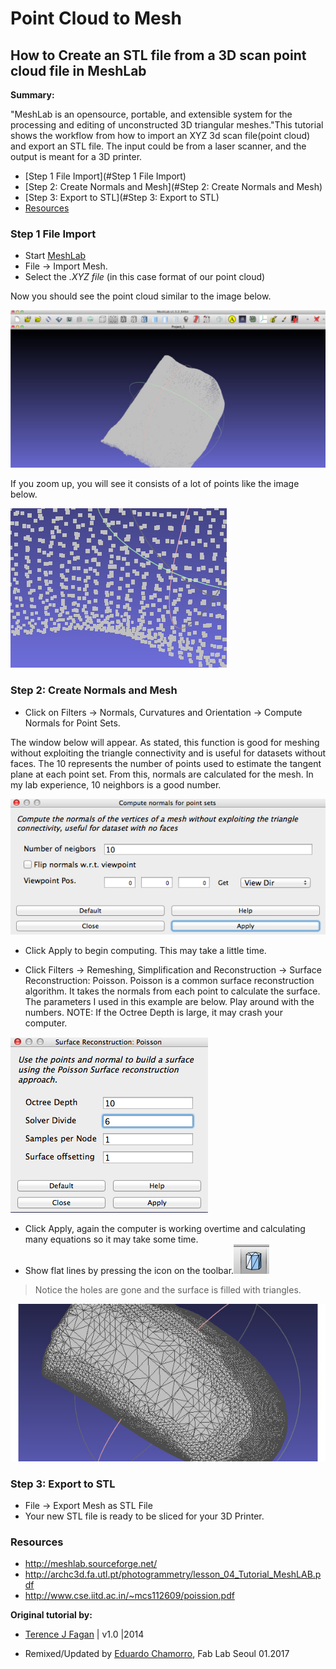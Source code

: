 # Point Cloud to Mesh

## How to Create an STL file from a 3D scan point cloud file in MeshLab

**Summary:**

"MeshLab is an opensource, portable, and extensible system for the processing and editing of unconstructed 3D triangular meshes."This tutorial shows the workflow from how to import an XYZ 3d scan file(point cloud) and export an STL file. The input could be from a laser scanner, and the output is meant for a 3D printer.

* [Step 1 File Import](#Step 1 File Import)
* [Step 2: Create Normals and Mesh](#Step 2: Create Normals and Mesh)
* [Step 3: Export to STL](#Step 3: Export to STL)
* [Resources](#Resources)

### Step 1 File Import

* Start [MeshLab](http://www.meshlab.net/)
* File -> Import Mesh.
* Select the *.XYZ file* (in this case format of our point cloud)

Now you should see the point cloud similar to the image below.

![image](point_cloud_mesh/1.jpg)

If you zoom up, you will see it consists of a lot of points like the image below.

![image](point_cloud_mesh/2.png)

### Step 2: Create Normals and Mesh

* Click on Filters -> Normals, Curvatures and Orientation -> Compute Normals for Point Sets.

The window below will appear. As stated, this function is good for meshing without exploiting the triangle connectivity and is useful for datasets without faces. The 10 represents the number of points used to estimate the tangent plane at each point set. From this, normals are calculated for the mesh. In my lab experience, 10 neighbors is a good number.

![image](point_cloud_mesh/3.png)

* Click Apply to begin computing. This may take a little time.

* Click Filters -> Remeshing, Simplification and Reconstruction -> Surface Reconstruction: Poisson. Poisson is a common surface reconstruction algorithm. It takes the normals from each point to calculate the surface. The parameters I used in this example are below. Play around with the numbers. NOTE: If the Octree Depth is large, it may crash your computer.

![image](point_cloud_mesh/4.png)

* Click Apply, again the computer is working overtime and calculating many equations so it may take some time.
* Show flat lines by pressing the icon on the toolbar.![image](point_cloud_mesh/5.png)

>Notice the holes are gone and the surface is filled with triangles.

![image](point_cloud_mesh/6.jpg)

### Step 3: Export to STL

* File -> Export Mesh as STL File
* Your new STL file is ready to be sliced for your 3D Printer.

### Resources

- http://meshlab.sourceforge.net/
- http://archc3d.fa.utl.pt/photogrammetry/lesson_04_Tutorial_MeshLAB.pdf
- http://www.cse.iitd.ac.in/~mcs112609/poission.pdf

**Original tutorial by:**

* [Terence J Fagan](https://terencefagan.wordpress.com/) 
| v1.0 |2014

* Remixed/Updated by [Eduardo Chamorro](http://eduardochamorro.github.io/beansreels/index.html), Fab Lab Seoul 01.2017
